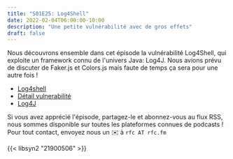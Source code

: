```yaml
---
title: "S01E25: Log4Shell"
date: 2022-02-04T06:00:00-10:00
description: "Une petite vulnérabilité avec de gros effets"
draft: false
---
```


Nous découvrons ensemble dans cet épisode la vulnérabilité Log4Shell, qui exploite un framework connu de l'univers Java: Log4J.
Nous avions prévu de discuter de Faker.js et Colors.js mais faute de temps ça sera pour une autre fois !
 
* [Log4shell](https://fr.wikipedia.org/wiki/Log4Shell)
* [Détail vulnerabilité](https://nvd.nist.gov/vuln/detail/CVE-2021-44228)
* [Log4J](https://logging.apache.org/log4j/2.x/)
 
Si vous avez apprécié l'épisode, partagez-le et abonnez-vous au flux RSS, nous sommes disponible sur toutes les plateformes connues de podcasts !
Pour tout contact, envoyez nous un ✉️ à `rfc AT rfc.fm`

{{< libsyn2 "21900506" >}}
